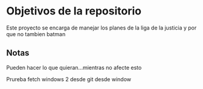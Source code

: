# Objetivos de la repositorio

Este proyecto se encarga de manejar los planes de la liga de la justicia y por que no tambien batman


## Notas
Pueden hacer lo que quieran...mientras no afecte esto 

Prureba fetch windows 2 desde git  desde window


